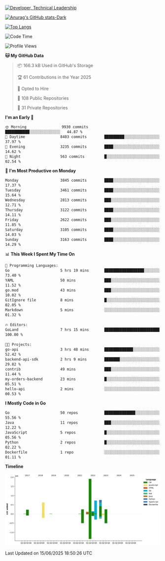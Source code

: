 <div>
  <a href="https://www.linkedin.com/in/arielpineiro/" target="_blank" rel="nofollow noopener noreferrer">
    <img src="https://img.shields.io/badge/-LinkedIn-%230077B5?style=for-the-badge&logo=linkedin&logoColor=white" alt="Developer, Technical Leadership" title="Ariel Piñeiro">
  </a>
</div>

[![Anurag's GitHub stats-Dark](https://github-readme-stats.vercel.app/api?username=arielsrv&show_icons=true&theme=dark#gh-dark-mode-only)](https://github.com/anuraghazra/github-readme-stats#gh-dark-mode-only)

[![Top Langs](https://github-readme-stats.vercel.app/api/top-langs/?username=arielsrv&layout=compact&langs_count=10&theme=dark#gh-dark-mode-only)](https://github.com/anuraghazra/github-readme-stats&theme=dark#gh-dark-mode-only)

<!--START_SECTION:waka-->
![Code Time](http://img.shields.io/badge/Code%20Time-1%2C326%20hrs%2024%20mins-blue)

![Profile Views](http://img.shields.io/badge/Profile%20Views-0-blue)

**🐱 My GitHub Data** 

> 📦 166.3 kB Used in GitHub's Storage 
 > 
> 🏆 61 Contributions in the Year 2025
 > 
> 💼 Opted to Hire
 > 
> 📜 108 Public Repositories 
 > 
> 🔑 31 Private Repositories 
 > 
**I'm an Early 🐤** 

```text
🌞 Morning                9930 commits        ███████████░░░░░░░░░░░░░░   44.87 % 
🌆 Daytime                8403 commits        █████████░░░░░░░░░░░░░░░░   37.97 % 
🌃 Evening                3235 commits        ████░░░░░░░░░░░░░░░░░░░░░   14.62 % 
🌙 Night                  563 commits         █░░░░░░░░░░░░░░░░░░░░░░░░   02.54 % 
```
📅 **I'm Most Productive on Monday** 

```text
Monday                   3845 commits        ████░░░░░░░░░░░░░░░░░░░░░   17.37 % 
Tuesday                  3461 commits        ████░░░░░░░░░░░░░░░░░░░░░   15.64 % 
Wednesday                2813 commits        ███░░░░░░░░░░░░░░░░░░░░░░   12.71 % 
Thursday                 3122 commits        ████░░░░░░░░░░░░░░░░░░░░░   14.11 % 
Friday                   2622 commits        ███░░░░░░░░░░░░░░░░░░░░░░   11.85 % 
Saturday                 3105 commits        ████░░░░░░░░░░░░░░░░░░░░░   14.03 % 
Sunday                   3163 commits        ████░░░░░░░░░░░░░░░░░░░░░   14.29 % 
```


📊 **This Week I Spent My Time On** 

```text
💬 Programming Languages: 
Go                       5 hrs 19 mins       ██████████████████░░░░░░░   73.40 % 
YAML                     50 mins             ███░░░░░░░░░░░░░░░░░░░░░░   11.52 % 
go.mod                   43 mins             ███░░░░░░░░░░░░░░░░░░░░░░   10.02 % 
GitIgnore file           8 mins              █░░░░░░░░░░░░░░░░░░░░░░░░   02.05 % 
Markdown                 5 mins              ░░░░░░░░░░░░░░░░░░░░░░░░░   01.32 % 

🔥 Editors: 
GoLand                   7 hrs 15 mins       █████████████████████████   100.00 % 

🐱‍💻 Projects: 
go-api                   3 hrs 48 mins       █████████████░░░░░░░░░░░░   52.42 % 
backend-api-sdk          2 hrs 9 mins        ███████░░░░░░░░░░░░░░░░░░   29.82 % 
contrib                  49 mins             ███░░░░░░░░░░░░░░░░░░░░░░   11.44 % 
my-orders-backend        23 mins             █░░░░░░░░░░░░░░░░░░░░░░░░   05.51 % 
hello-api                2 mins              ░░░░░░░░░░░░░░░░░░░░░░░░░   00.53 % 
```

**I Mostly Code in Go** 

```text
Go                       50 repos            ██████████████░░░░░░░░░░░   55.56 % 
Java                     11 repos            ███░░░░░░░░░░░░░░░░░░░░░░   12.22 % 
JavaScript               5 repos             █░░░░░░░░░░░░░░░░░░░░░░░░   05.56 % 
Python                   2 repos             █░░░░░░░░░░░░░░░░░░░░░░░░   02.22 % 
Dockerfile               1 repo              ░░░░░░░░░░░░░░░░░░░░░░░░░   01.11 % 
```



**Timeline**

![Lines of Code chart](https://raw.githubusercontent.com/arielsrv/arielsrv/main/assets/bar_graph.png)


 Last Updated on 15/06/2025 18:50:26 UTC
<!--END_SECTION:waka-->

